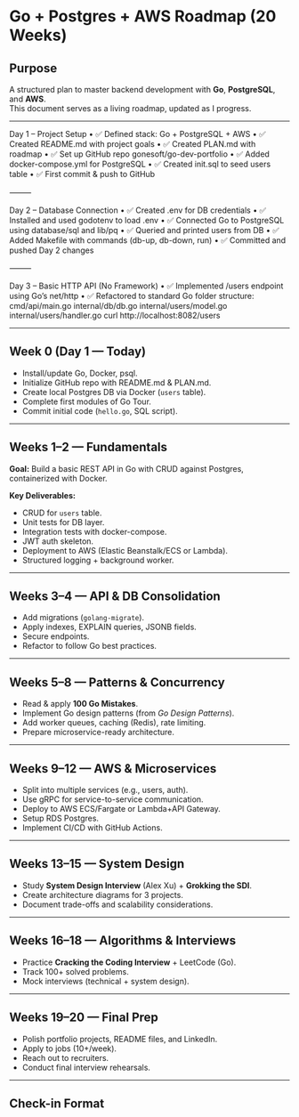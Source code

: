 # Go + Postgres + AWS Roadmap (20 Weeks)

## Purpose

A structured plan to master backend development with **Go**, **PostgreSQL**, and **AWS**.  
This document serves as a living roadmap, updated as I progress.

---

Day 1 – Project Setup
• ✅ Defined stack: Go + PostgreSQL + AWS
• ✅ Created README.md with project goals
• ✅ Created PLAN.md with roadmap
• ✅ Set up GitHub repo gonesoft/go-dev-portfolio
• ✅ Added docker-compose.yml for PostgreSQL
• ✅ Created init.sql to seed users table
• ✅ First commit & push to GitHub

⸻

Day 2 – Database Connection
• ✅ Created .env for DB credentials
• ✅ Installed and used godotenv to load .env
• ✅ Connected Go to PostgreSQL using database/sql and lib/pq
• ✅ Queried and printed users from DB
• ✅ Added Makefile with commands (db-up, db-down, run)
• ✅ Committed and pushed Day 2 changes

⸻

Day 3 – Basic HTTP API (No Framework)
• ✅ Implemented /users endpoint using Go’s net/http
• ✅ Refactored to standard Go folder structure:
cmd/api/main.go
internal/db/db.go
internal/users/model.go
internal/users/handler.go
curl http://localhost:8082/users

---

## Week 0 (Day 1 — Today)

- Install/update Go, Docker, psql.
- Initialize GitHub repo with README.md & PLAN.md.
- Create local Postgres DB via Docker (`users` table).
- Complete first modules of Go Tour.
- Commit initial code (`hello.go`, SQL script).

---

## Weeks 1–2 — Fundamentals

**Goal:** Build a basic REST API in Go with CRUD against Postgres, containerized with Docker.

**Key Deliverables:**

- CRUD for `users` table.
- Unit tests for DB layer.
- Integration tests with docker-compose.
- JWT auth skeleton.
- Deployment to AWS (Elastic Beanstalk/ECS or Lambda).
- Structured logging + background worker.

---

## Weeks 3–4 — API & DB Consolidation

- Add migrations (`golang-migrate`).
- Apply indexes, EXPLAIN queries, JSONB fields.
- Secure endpoints.
- Refactor to follow Go best practices.

---

## Weeks 5–8 — Patterns & Concurrency

- Read & apply **100 Go Mistakes**.
- Implement Go design patterns (from _Go Design Patterns_).
- Add worker queues, caching (Redis), rate limiting.
- Prepare microservice-ready architecture.

---

## Weeks 9–12 — AWS & Microservices

- Split into multiple services (e.g., users, auth).
- Use gRPC for service-to-service communication.
- Deploy to AWS ECS/Fargate or Lambda+API Gateway.
- Setup RDS Postgres.
- Implement CI/CD with GitHub Actions.

---

## Weeks 13–15 — System Design

- Study **System Design Interview** (Alex Xu) + **Grokking the SDI**.
- Create architecture diagrams for 3 projects.
- Document trade-offs and scalability considerations.

---

## Weeks 16–18 — Algorithms & Interviews

- Practice **Cracking the Coding Interview** + LeetCode (Go).
- Track 100+ solved problems.
- Mock interviews (technical + system design).

---

## Weeks 19–20 — Final Prep

- Polish portfolio projects, README files, and LinkedIn.
- Apply to jobs (10+/week).
- Reach out to recruiters.
- Conduct final interview rehearsals.

---

## Check-in Format
